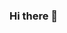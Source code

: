 ### Hi there 👋

<!--
**dipakpratale158/dipakpratale158** is a ✨ _special_ ✨ repository because its `README.md` (this file) appears on your GitHub profile.

Here are some ideas to get you started:

- 🔭 I’m currently working on BAJAJ AUTO 
- 🌱 My Skills Power Bi Devoloper, Reporting Specialist,Data Anyalyst,Sql,Power Query,Python
- 👯 I’m looking to collaborate on ...
- 🤔 I’m looking for help with ...
- 💬 Ask me about ...
- 📫 How to reach me: 1)email id:dipakpratale158@gmail.com    2) mobile number:9637570697
- 😄 Pronouns: ...
- ⚡ Fun fact: ...
-->
